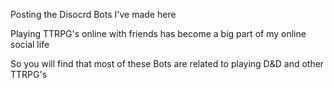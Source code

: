 Posting the Disocrd Bots I've made here

Playing TTRPG's online with friends has become a big part of my online social life

So you will find that most of these Bots are related to playing D&D and other TTRPG's
